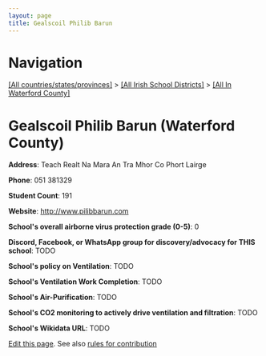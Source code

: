 ```yaml
---
layout: page
title: Gealscoil Philib Barun
---
```

# Navigation

[[All countries/states/provinces]](../../..) > [[All Irish School Districts]](../..) > [[All In Waterford County]](..)

# Gealscoil Philib Barun (Waterford County)

**Address**: Teach Realt Na Mara An Tra Mhor Co Phort Lairge

**Phone**: 051 381329

**Student Count**: 191

**Website**: <http://www.pilibbarun.com>

**School's overall airborne virus protection grade (0-5)**: 0

**Discord, Facebook, or WhatsApp group for discovery/advocacy for THIS school**: TODO

**School's policy on Ventilation**: TODO

**School's Ventilation Work Completion**: TODO

**School's Air-Purification**: TODO

**School's CO2 monitoring to actively drive ventilation and filtration**: TODO

**School's Wikidata URL**: TODO


[Edit this page](https://github.com/ventilate-schools/Ireland/edit/main/./Waterford_County/Gealscoil_Philib_Barun.md). See also [rules for contribution](../../../contribution-rules/)